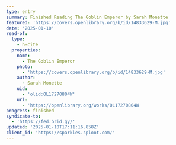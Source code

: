 ```yaml
---
type: entry
summary: Finished Reading The Goblin Emperor by Sarah Monette
featured: 'https://covers.openlibrary.org/b/id/14833629-M.jpg'
date: '2025-01-10'
read-of:
  type:
    - h-cite
  properties:
    name:
      - The Goblin Emperor
    photo:
      - 'https://covers.openlibrary.org/b/id/14833629-M.jpg'
    author:
      - Sarah Monette
    uid:
      - 'olid:OL17270804W'
    url:
      - 'https://openlibrary.org/works/OL17270804W'
progress: finished
syndicate-to:
  - 'https://fed.brid.gy/'
updated: '2025-01-10T17:11:16.858Z'
client_id: 'https://sparkles.sploot.com/'
---
```


